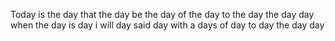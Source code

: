 Today is the day that the day be the day of the day to the day the day day when the day is day i will day said day with a days of day to day the day day 